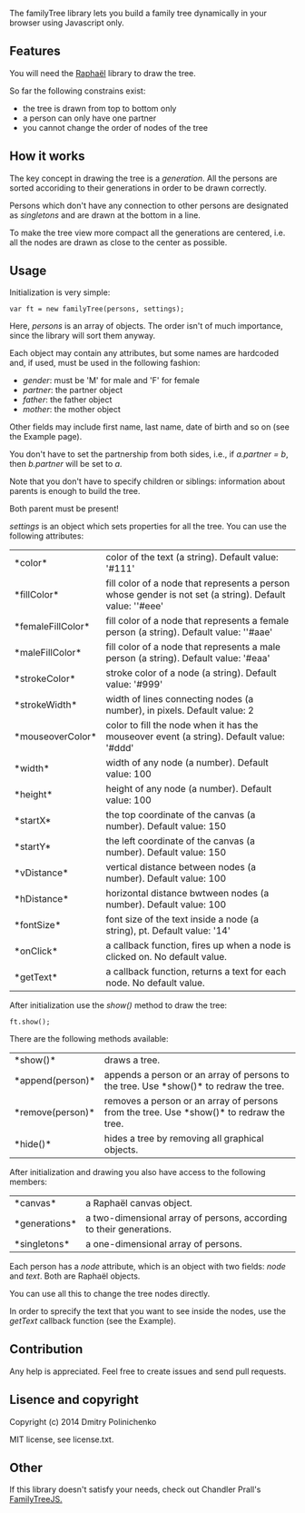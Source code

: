 The familyTree library lets you build a family tree dynamically in your browser using Javascript only.

<h2>Features</h2>

You will need the <a href="http://raphaeljs.com/">Raphaёl</a> library to draw the tree.

So far the following constrains exist:
    
* the tree is drawn from top to bottom only
* a person can only have one partner
* you cannot change the order of nodes of the tree

<h2>How it works</h2>

The key concept in drawing the tree is a *generation*. All the persons are sorted accoriding to their generations in order to be drawn correctly.

Persons which don't have any connection to other persons are designated as *singletons* and are drawn at the bottom in a line.

To make the tree view more compact all the generations are centered, i.e. all the nodes are drawn as close to the center as possible.

<h2>Usage</h2>

Initialization is very simple:

    var ft = new familyTree(persons, settings);

Here, *persons* is an array of objects. The order isn't of much importance, since the library will sort them anyway.

Each object may contain any attributes, but some names are hardcoded and, if used, must be used in the following fashion:

* *gender*: must be 'M' for male and 'F' for female
* *partner*: the partner object
* *father*: the father object
* *mother*: the mother object

Other fields may include first name, last name, date of birth and so on (see the Example page).

You don't have to set the partnership from both sides, i.e., if *a.partner = b*, then *b.partner* will be set to *a*.

Note that you don't have to specify children or siblings: information about parents is enough to build the tree.

Both parent must be present!

*settings* is an object which sets properties for all the tree. You can use the following attributes:


<table>
    <tr>
        <td>*color*</td><td>color of the text (a string). Default value: '#111'</td>
    </tr>
    <tr>
        <td>*fillColor*</td><td>fill color of a node that represents a person whose gender is not set (a string). Default value: ''#eee'</td>
    </tr>
    <tr>
        <td>*femaleFillColor*</td><td>fill color of a node that represents a female person (a string). Default value: ''#aae'</td>
    </tr>
    <tr>        
        <td>*maleFillColor*</td><td>fill color of a node that represents a male person (a string). Default value: '#eaa'</td>
    </tr>
    <tr>        
        <td>*strokeColor*</td><td>stroke color of a node (a string). Default value: '#999' </td>
    </tr>
    <tr>        
        <td>*strokeWidth*</td><td>width of lines connecting nodes (a number), in pixels. Default value: 2 </td>
    </tr>
    <tr>        
        <td>*mouseoverColor*</td><td>color to fill the node when it has the mouseover event (a string). Default value: '#ddd'</td>
    </tr>
    <tr>        
        <td>*width*</td><td>width of any node (a number). Default value: 100</td>
    </tr>
    <tr>        
        <td>*height*</td><td>height of any node (a number). Default value: 100</td>
    </tr>
    <tr>        
        <td>*startX*</td><td>the top coordinate of the canvas (a number). Default value: 150</td>
    </tr>
    <tr>        
        <td>*startY*</td><td>the left coordinate of the canvas (a number). Default value: 150</td>
    </tr>
    <tr>        
        <td>*vDistance*</td><td>vertical distance between nodes (a number). Default value: 100</td>
    </tr>
    <tr>
        <td>*hDistance*</td><td>horizontal distance bwtween nodes (a number). Default value: 100</td>
    </tr>
    <tr>
    <tr>        
        <td>*fontSize*</td><td>font size of the text inside a node (a string), pt. Default value: '14'</td>
    </tr>
        <td>*onClick*</td><td>a callback function, fires up when a node is clicked on. No default value.</td>
    </tr>
    <tr>
        <td>*getText*</td><td>a callback function, returns a text for each node. No default value.</td>
    </tr>
    <tr>
</table>

After initialization use the *show()* method to draw the tree:
    
    ft.show();

There are the following methods available:

<table>
    <tr>
        <td>*show()*</td><td>draws a tree.</td>
    </tr>
    <tr>
        <td>*append(person)*</td><td>appends a person or an array of persons to the tree. Use *show()* to redraw the tree.</td>
    </tr>    
    <tr>
        <td>*remove(person)*</td><td>removes a person or an array of persons from the tree. Use *show()* to redraw the tree.</td>
    </tr>
    <tr>
        <td>*hide()*</td><td>hides a tree by removing all graphical objects.</td>
    </tr>
</table>

After initialization and drawing you also have access to the following members: 

<table>
    <tr>
        <td>*canvas*</td><td>a Raphaёl canvas object.</td>
    </tr>
    <tr>    
        <td>*generations*</td><td>a two-dimensional array of persons, according to their generations.
    </tr>
    <tr>
        <td>*singletons*</td><td>a one-dimensional array of persons.
    </tr>
</table>

Each person has a *node* attribute, which is an object with two fields: *node* and *text*. Both are Raphaёl objects.

You can use all this to change the tree nodes directly.

In order to sprecify the text that you want to see inside the nodes, use the *getText* callback function (see the Example).

<h2>Contribution</h2>

Any help is appreciated. Feel free to create issues and send pull requests.

<h2>Lisence and copyright</h2>

Copyright (c) 2014 Dmitry Polinichenko

MIT license, see license.txt.

<h2>Other</h2>

If this library doesn't satisfy your needs, check out Chandler Prall's <a href="http://www.chandlerprall.com/2011/05/my-family-tree/">FamilyTreeJS.</a>